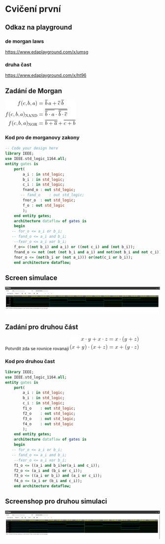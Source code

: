 # Cvičení první
## Odkaz na playground
### de morgan laws
https://www.edaplayground.com/x/umsg
### druha čast
https://www.edaplayground.com/x/ht96
## Zadání de Morgan
![Zadání 1](images/zadani1.gif)
### Kod pro de morganovy zakony
```vhdl
-- Code your design here
library IEEE;
use IEEE.std_logic_1164.all;
entity gates is
	port(
    	a_i	: in std_logic;
        b_i	: in std_logic;
        c_i : in std_logic;
        fnand_o	: out std_logic;
       -- fand_o	: out std_logic;
      	fnor_o	: out std_logic;
        f_o : out std_logic
    	);
    end entity gates;
    architecture dataflow of gates is
    begin
   -- for_o <= a_i or b_i;
   -- fand_o <= a_i and b_i;
    --fxor_o <= a_i xor b_i;
    f_o<= ((not b_i) and a_i) or ((not c_i) and (not b_i));
    fnand_o <= not (not (not b_i and a_i) and not(not b_i and not c_i));
    fnor_o <= (not(b_i or (not a_i))) or(not(c_i or b_i));
    end architecture dataflow;
```
## Screen simulace
![Simulace](images/demorgan.PNG)
## Zadání pro druhou část
Potvrdit zda se rovnice rovanají
![Simulace](images/zadani2.png) 
### Kod pro druhou čast
```vhdl
library IEEE;
use IEEE.std_logic_1164.all;
entity gates is
	port(
    	a_i	: in std_logic;
        b_i	: in std_logic;
        c_i : in std_logic;
        f1_o	: out std_logic;
        f2_o	: out std_logic;
      	f3_o	: out std_logic;
        f4_o 	: out std_logic
    	);
    end entity gates;
    architecture dataflow of gates is
    begin
   -- for_o <= a_i or b_i;
   -- fand_o <= a_i and b_i;
    --fxor_o <= a_i xor b_i;
    f1_o <= ((a_i and b_i)or(a_i and c_i));
	f2_o <= (a_i and (b_i or c_i));
	f3_o <= ((a_i or b_i) and (a_i or c_i));
	f4_o <= (a_i or (b_i and c_i));
    end architecture dataflow;
```
## Screenshop pro druhou simulaci
![Simulace](images/2cast.PNG)    